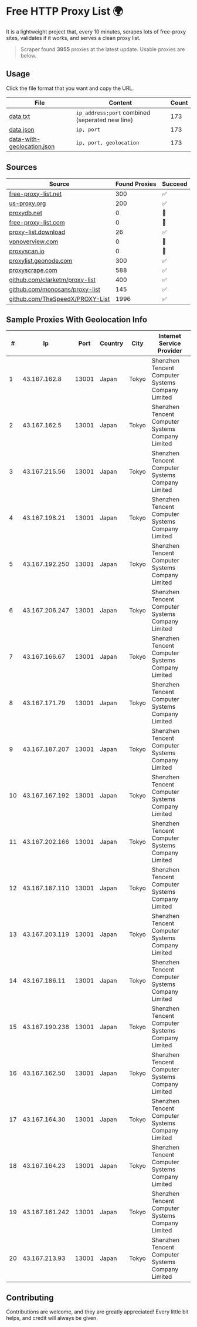 
# Free HTTP Proxy List 🌍

It is a lightweight project that, every 10 minutes, scrapes lots of free-proxy sites, validates if it works, and serves a clean proxy list.


> Scraper found **3955** proxies at the latest update. Usable proxies are below.

## Usage

Click the file format that you want and copy the URL.


|File|Content|Count|
|----|-------|-----|
|[data.txt](https://raw.githubusercontent.com/themiralay/Proxy-List-World/master/data.txt)|`ip_address:port` combined (seperated new line)|173|
|[data.json](https://raw.githubusercontent.com/themiralay/Proxy-List-World/master/data.json)|`ip, port`|173|
|[data-with-geolocation.json](https://raw.githubusercontent.com/themiralay/Proxy-List-World/master/data-with-geolocation.json)|`ip, port, geolocation`|173|

## Sources

|Source|Found Proxies|Succeed|
|------|-------------|-------|
|[free-proxy-list.net](https://free-proxy-list.net)|300|✅|
|[us-proxy.org](https://www.us-proxy.org)|200|✅|
|[proxydb.net](http://proxydb.net)|0|🚫|
|[free-proxy-list.com](https://free-proxy-list.com/?page=&port=&type%5B%5D=http&type%5B%5D=https&up_time=0&search=Search)|0|🚫|
|[proxy-list.download](https://www.proxy-list.download/HTTP)|26|✅|
|[vpnoverview.com](https://vpnoverview.com/privacy/anonymous-browsing/free-proxy-servers)|0|🚫|
|[proxyscan.io](https://www.proxyscan.io)|0|🚫|
|[proxylist.geonode.com](https://proxylist.geonode.com/api/proxy-list?limit=300&page=1&sort_by=lastChecked&sort_type=desc&protocols=http,https)|300|✅|
|[proxyscrape.com](https://api.proxyscrape.com/v2/?request=displayproxies&protocol=http&timeout=10000&country=all&ssl=all&anonymity=all)|588|✅|
|[github.com/clarketm/proxy-list](https://raw.githubusercontent.com/clarketm/proxy-list/master/proxy-list-raw.txt)|400|✅|
|[github.com/monosans/proxy-list](https://raw.githubusercontent.com/monosans/proxy-list/main/proxies/http.txt)|145|✅|
|[github.com/TheSpeedX/PROXY-List](https://raw.githubusercontent.com/TheSpeedX/PROXY-List/master/http.txt)|1996|✅|


## Sample Proxies With Geolocation Info

|#|Ip|Port|Country|City|Internet Service Provider|
|-|--|----|-------|----|-------------------------|
|1|43.167.162.8|13001|Japan|Tokyo|Shenzhen Tencent Computer Systems Company Limited|
|2|43.167.162.5|13001|Japan|Tokyo|Shenzhen Tencent Computer Systems Company Limited|
|3|43.167.215.56|13001|Japan|Tokyo|Shenzhen Tencent Computer Systems Company Limited|
|4|43.167.198.21|13001|Japan|Tokyo|Shenzhen Tencent Computer Systems Company Limited|
|5|43.167.192.250|13001|Japan|Tokyo|Shenzhen Tencent Computer Systems Company Limited|
|6|43.167.206.247|13001|Japan|Tokyo|Shenzhen Tencent Computer Systems Company Limited|
|7|43.167.166.67|13001|Japan|Tokyo|Shenzhen Tencent Computer Systems Company Limited|
|8|43.167.171.79|13001|Japan|Tokyo|Shenzhen Tencent Computer Systems Company Limited|
|9|43.167.187.207|13001|Japan|Tokyo|Shenzhen Tencent Computer Systems Company Limited|
|10|43.167.167.192|13001|Japan|Tokyo|Shenzhen Tencent Computer Systems Company Limited|
|11|43.167.202.166|13001|Japan|Tokyo|Shenzhen Tencent Computer Systems Company Limited|
|12|43.167.187.110|13001|Japan|Tokyo|Shenzhen Tencent Computer Systems Company Limited|
|13|43.167.203.119|13001|Japan|Tokyo|Shenzhen Tencent Computer Systems Company Limited|
|14|43.167.186.11|13001|Japan|Tokyo|Shenzhen Tencent Computer Systems Company Limited|
|15|43.167.190.238|13001|Japan|Tokyo|Shenzhen Tencent Computer Systems Company Limited|
|16|43.167.162.50|13001|Japan|Tokyo|Shenzhen Tencent Computer Systems Company Limited|
|17|43.167.164.30|13001|Japan|Tokyo|Shenzhen Tencent Computer Systems Company Limited|
|18|43.167.164.23|13001|Japan|Tokyo|Shenzhen Tencent Computer Systems Company Limited|
|19|43.167.161.242|13001|Japan|Tokyo|Shenzhen Tencent Computer Systems Company Limited|
|20|43.167.213.93|13001|Japan|Tokyo|Shenzhen Tencent Computer Systems Company Limited|



## Contributing

Contributions are welcome, and they are greatly appreciated! Every
little bit helps, and credit will always be given.

